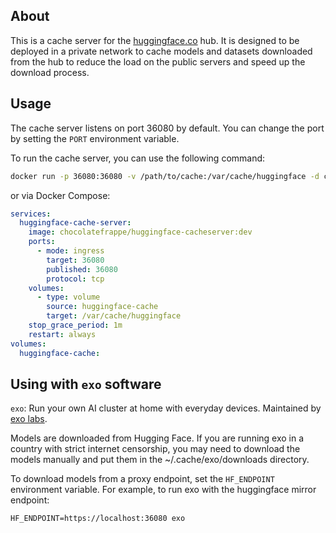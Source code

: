 ## About
This is a cache server for the <a href="https://huggingface.co/">huggingface.co</a> hub. It is designed to be deployed in a private network to cache models and datasets downloaded from the hub to reduce the load on the public servers and speed up the download process.

## Usage

The cache server listens on port 36080 by default. You can change the port by setting the `PORT` environment variable.

To run the cache server, you can use the following command:
```bash
docker run -p 36080:36080 -v /path/to/cache:/var/cache/huggingface -d chocolatefrappe/huggingface-cacheserver:main
```

or via Docker Compose:

```yaml
services:
  huggingface-cache-server:
    image: chocolatefrappe/huggingface-cacheserver:dev
    ports:
      - mode: ingress
        target: 36080
        published: 36080
        protocol: tcp
    volumes:
      - type: volume
        source: huggingface-cache
        target: /var/cache/huggingface
    stop_grace_period: 1m
    restart: always
volumes:
  huggingface-cache:
```

## Using with `exo` software

`exo`: Run your own AI cluster at home with everyday devices. Maintained by [exo labs](https://x.com/exolabs).

Models are downloaded from Hugging Face. If you are running exo in a country with strict internet censorship, you may need to download the models manually and put them in the ~/.cache/exo/downloads directory.

To download models from a proxy endpoint, set the `HF_ENDPOINT` environment variable. For example, to run exo with the huggingface mirror endpoint:

```env
HF_ENDPOINT=https://localhost:36080 exo
```
